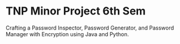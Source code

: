 <h1> TNP Minor Project 6th Sem </h1>
Crafting a Password Inspector, Password Generator, and Password Manager with Encryption using Java and Python.

